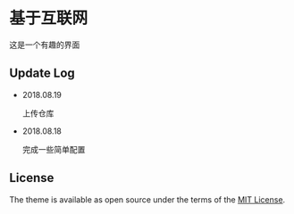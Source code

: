 # 基于互联网 

这是一个有趣的界面

## Update Log

- 2018.08.19

  上传仓库

- 2018.08.18

  完成一些简单配置

## License

The theme is available as open source under the terms of the [MIT License](/LICENSE).

